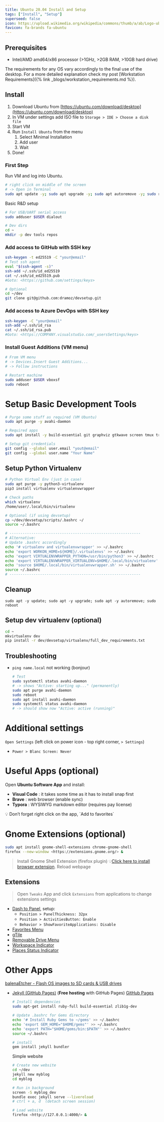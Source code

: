 ```yaml
---
title: Ubuntu 20.04 Install and Setup
tags: ["Install", "Setup"]
superseed: false
icon: https://upload.wikimedia.org/wikipedia/commons/thumb/a/ab/Logo-ubuntu_cof-orange-hex.svg/1200px-Logo-ubuntu_cof-orange-hex.svg.png
favicon: fa-brands fa-ubuntu
---
```

## Prerequisites

- Intel/AMD amd64/x86 processor (>1GHz, >2GB RAM, >10GB hard drive)

The requirements for any OS vary accordingly to the final use of the desktop. For a more detailed explanation check my post [Workstation Requirements]({% link _blogs/workstation_requirements.md %}).

## Install

1. Download Ubuntu from [](https://ubuntu.com/download/desktop)[https://ubuntu.com/download/desktop](https://ubuntu.com/download/desktop)
2. In VM under settings add ISO file to `Storage > IDE > Choose a disk file`
3. Start VM
4. Run `Install Ubuntu` from the menu
   1. Select Minimal Installation
   2. Add user
   3. Wait
5. Done!

### First Step

Run VM and log into Ubuntu.

```bash
# right click on middle of the screen
# -> Open in Terminal
sudo apt update -y; sudo apt upgrade -y; sudo apt autoremove -y; sudo reboot
```

Basic R&D setup

```bash
# For USB/UART serial access
sudo adduser $USER dialout

# Dev dirs
cd ~
mkdir -p dev tools repos
```

### Add access to **GitHub with SSH key**

```bash
ssh-keygen -t ed25519 -C "your@email"
# Test ssh agent
eval "$(ssh-agent -s)"
ssh-add ~/.ssh/id_ed25519
cat ~/.ssh/id_ed25519.pub
#Goto: <https://github.com/settings/keys>

# Optional
cd ~/dev
git clone git@github.com:dramoz/devsetup.git
```

### Add access to Azure DevOps **with SSH key**

```bash
ssh-keygen -C "your@email"
ssh-add ~/.ssh/id_rsa
cat ~/.ssh/id_rsa.pub
#Goto: <https://COMPANY.visualstudio.com/_usersSettings/keys>
```

### Install Guest Additions (VM menu)

```bash
# From VM menu
# -> Devices.Insert Guest Additions...
# -> Follow instructions

# Restart machine
sudo adduser $USER vboxsf
sudo reboot
```

# Setup Basic Development Tools

```bash
# Purge some stuff as required (VM Ubuntu)
sudo apt purge -y avahi-daemon

# Required apps
sudo apt install -y build-essential git graphviz gtkwave screen tmux tree vim python3 python3-pip python3-tk meld avahi-daemon

# Setup git credentials
git config --global user.email "yout@email"
git config --global user.name "Your Name"
```

## Setup Python Virtualenv

```bash
# Python Virtual Env (just in case)
sudo apt purge -y python3-virtualenv
pip3 install virtualenv virtualenvwrapper

# Check paths
which virtualenv
/home/user/.local/bin/virtualenv

# Optional (if using devsetup)
cp ~/dev/devsetup/scripts/.bashrc ~/
source ~/.bashrc

# ------------------------------------------------------------
# Alternative:
# Update .bashrc accordingly
echo '# virtualenv and virtualenvwrapper' >> ~/.bashrc
echo 'export WORKON_HOME=${HOME}/.virtualenvs' >> ~/.bashrc
echo 'export VIRTUALENVWRAPPER_PYTHON=/usr/bin/python3' >> ~/.bashrc
echo 'export VIRTUALENVWRAPPER_VIRTUALENV=$HOME/.local/bin/virtualenv' >> ~/.bashrc
echo 'source $HOME/.local/bin/virtualenvwrapper.sh' >> ~/.bashrc
source ~/.bashrc
# ------------------------------------------------------------
```

## **Cleanup**

```
sudo apt -y update; sudo apt -y upgrade; sudo apt -y autoremove; sudo reboot
```

## Setup dev virtualenv (optional)

```bash
cd ~
mkvirtualenv dev
pip install -r dev/devsetup/virtualenv/full_dev_requirements.txt
```

## Troubleshooting

* `ping name.local` not working (bonjour)
  ```bash
  # Test 
  sudo systemctl status avahi-daemon
  # -> shows "Active: starting up..." (permanently)
  sudo apt purge avahi-daemon
  sudo reboot
  sudo apt install avahi-daemon
  sudo systemctl status avahi-daemon
  # -> should show now "Active: active (running)"
  ```

# Additional settings

`Open Settings` (left click on power icon - top right corner, `> Settings`)

* `Power > Blanc Screen: Never`

# Useful Apps (optional)

Open **Ubuntu Software App** and install:

* **Visual Code** : it takes some time as it has to install snap first
* **Brave** : web browser (enable sync)
* **Typora** : WYSIWYG markdown editor (requires pay license)

<aside>
💡 Don’t forget right click on the app, `Add to favorites`

</aside>

# Gnome Extensions (optional)

```bash
sudo apt install gnome-shell-extensions chrome-gnome-shell
firefox --new-window <https://extensions.gnome.org/> &
```

> Install Gnome Shell Extension (firefox plugin)
> 💡[Click here to install browser extension](https://extensions.gnome.org/#).
> Reload webpage

## Extensions

> Open `Tweaks` App and click `Extensions` from applications to change extensions settings

* [Dash to Panel](https://extensions.gnome.org/extension/1160/dash-to-panel/), setup:
  * `Position > PanelThickness: 32px`
  * `Position > ActivitiesButton: Enable`
  * `Behavior > ShowFavoriteApplications: Disable`
* [Favorites Menu](https://extensions.gnome.org/extension/115/favorites-menu/)
* [gTile](https://extensions.gnome.org/extension/28/gtile/)
* [Removable Drive Menu](https://extensions.gnome.org/extension/7/removable-drive-menu/)
* [Workspace Indicator](https://extensions.gnome.org/extension/21/workspace-indicator/)
* [Places Status Indicator](https://extensions.gnome.org/extension/8/places-status-indicator/)

# Other Apps

[balenaEtcher - Flash OS images to SD cards &amp; USB drives](https://www.balena.io/etcher/)

* [Jekyll (GitHub Pages)](https://jekyllrb.com/docs/installation/ubuntu/) (**Free hosting** with GitHub Pages)
  [GitHub Pages](https://pages.github.com/)

  ```bash
  # Install dependencies
  sudo apt-get install ruby-full build-essential zlib1g-dev
  
  # Update .bashrc for Gems directory
  echo '# Install Ruby Gems to ~/gems' >> ~/.bashrc
  echo 'export GEM_HOME="$HOME/gems"' >> ~/.bashrc
  echo 'export PATH="$HOME/gems/bin:$PATH"' >> ~/.bashrc
  source ~/.bashrc
  
  # install
  gem install jekyll bundler
  ```
  Simple website

  ```bash
  # Create new website
  cd ~/dev
  jekyll new myblog
  cd myblog
  
  # Run in background
  screen -S myblog_dev
  bundle exec jekyll serve --livereload
  # ctrl + a, d  (detach screen session)
  
  # Load website
  firefox <http://127.0.0.1:4000/> &
  ```
